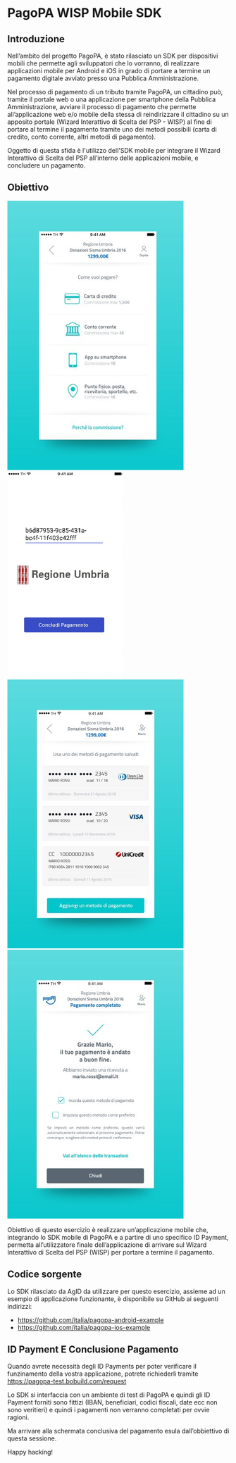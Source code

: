 # PagoPA WISP Mobile SDK

## Introduzione

Nell’ambito del progetto PagoPA, è stato rilasciato un SDK per dispositivi mobili che permette agli sviluppatori che lo vorranno, di realizzare applicazioni mobile per Android e iOS in grado di portare a termine un pagamento digitale avviato presso una Pubblica Amministrazione.

Nel processo di pagamento di un tributo tramite PagoPA, un cittadino può, tramite il portale web o una applicazione per smartphone della Pubblica Amministrazione, avviare il processo di pagamento che permette all’applicazione web e/o mobile della stessa di reindirizzare il cittadino su un apposito portale (Wizard Interattivo di Scelta del PSP - WISP) al fine di portare al termine il pagamento tramite uno dei metodi possibili (carta di credito, conto corrente, altri metodi di pagamento).

Oggetto di questa sfida è l'utilizzo dell'SDK mobile per integrare il Wizard Interattivo di Scelta del PSP all’interno delle applicazioni mobile, e concludere un pagamento.

## Obiettivo

![Inserimenti ID Payment](./images/image1.jpeg)
![Scelta Metodo Pagamento](./images/image2.jpeg)
![Scelta carta di credito](./images/image3.jpeg)
![Pagamento completato](./images/image4.jpeg)

Obiettivo di questo esercizio è realizzare un’applicazione mobile che, integrando lo SDK mobile di PagoPA e a partire di uno specifico ID Payment, permetta all’utilizzatore finale dell’applicazione di arrivare sul Wizard Interattivo di Scelta del PSP (WISP) per portare a termine il pagamento.

## Codice sorgente

Lo SDK rilasciato da AgID da utilizzare per questo esercizio, assieme ad un esempio di applicazione funzionante, è disponibile su GitHub ai seguenti indirizzi:

* https://github.com/italia/pagopa-android-example
* https://github.com/italia/pagopa-ios-example

## ID Payment E Conclusione Pagamento

Quando avrete necessità degli ID Payments per poter verificare il funzinamento della vostra applicazione, potrete richiederli tramite https://pagopa-test.bobuild.com/request

Lo SDK si interfaccia con un ambiente di test di PagoPA e quindi gli ID Payment forniti sono fittizi (IBAN, beneficiari, codici fiscali, date ecc non sono veritieri) e quindi i pagamenti non verranno completati per ovvie ragioni.

Ma arrivare alla schermata conclusiva del pagamento esula dall’obbiettivo di questa sessione.

Happy hacking!
